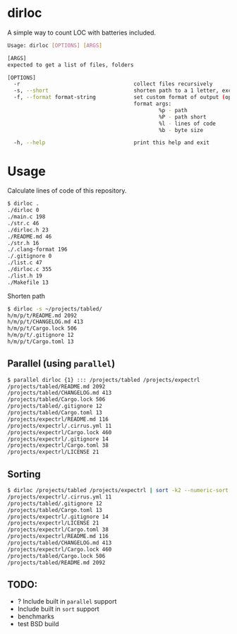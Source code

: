 # dirloc

A simple way to count LOC with batteries included.

```bash
Usage: dirloc [OPTIONS] [ARGS]

[ARGS]
expected to get a list of files, folders

[OPTIONS]
  -r                                    collect files recursively
  -s, --short                           shorten path to a 1 letter, except a file name
  -f, --format format-string            set custom format of output (options [%p, %P, %l, %b])
                                        format args:
                                                %p - path
                                                %P - path short
                                                %l - lines of code
                                                %b - byte size

  -h, --help                            print this help and exit
```

# Usage

Calculate lines of code of this repository.

```bash
$ dirloc .
./dirloc 0
./main.c 198
./str.c 46
./dirloc.h 23
./README.md 46
./str.h 16
./.clang-format 196
./.gitignore 0
./list.c 47
./dirloc.c 355
./list.h 19
./Makefile 13
```

Shorten path

```bash
$ dirloc -s ~/projects/tabled/
h/m/p/t/README.md 2092
h/m/p/t/CHANGELOG.md 413
h/m/p/t/Cargo.lock 506
h/m/p/t/.gitignore 12
h/m/p/t/Cargo.toml 13
```

## Parallel (using `parallel`)

```bash
$ parallel dirloc {1} ::: /projects/tabled /projects/expectrl
/projects/tabled/README.md 2092
/projects/tabled/CHANGELOG.md 413
/projects/tabled/Cargo.lock 506
/projects/tabled/.gitignore 12
/projects/tabled/Cargo.toml 13
/projects/expectrl/README.md 116
/projects/expectrl/.cirrus.yml 11
/projects/expectrl/Cargo.lock 460
/projects/expectrl/.gitignore 14
/projects/expectrl/Cargo.toml 38
/projects/expectrl/LICENSE 21
```

## Sorting

```bash
$ dirloc /projects/tabled /projects/expectrl | sort -k2 --numeric-sort
/projects/expectrl/.cirrus.yml 11
/projects/tabled/.gitignore 12
/projects/tabled/Cargo.toml 13
/projects/expectrl/.gitignore 14
/projects/expectrl/LICENSE 21
/projects/expectrl/Cargo.toml 38
/projects/expectrl/README.md 116
/projects/tabled/CHANGELOG.md 413
/projects/expectrl/Cargo.lock 460
/projects/tabled/Cargo.lock 506
/projects/tabled/README.md 2092
```

## TODO:

- ? Include built in `parallel` support
- Include built in `sort` support
- benchmarks
- test BSD build
